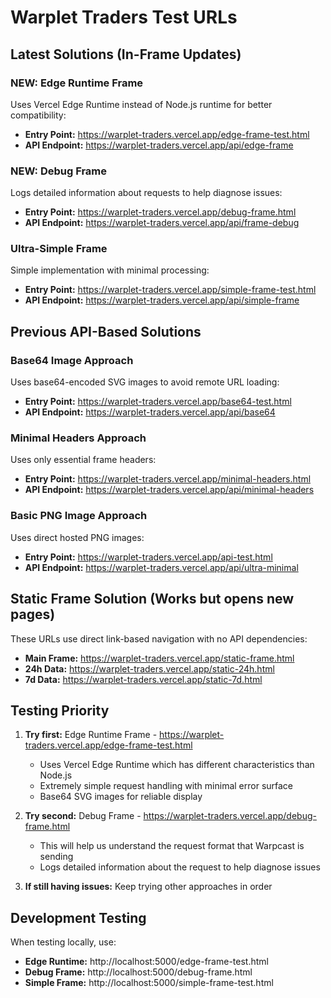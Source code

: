 # Warplet Traders Test URLs

## Latest Solutions (In-Frame Updates)

### NEW: Edge Runtime Frame
Uses Vercel Edge Runtime instead of Node.js runtime for better compatibility:
- **Entry Point:** https://warplet-traders.vercel.app/edge-frame-test.html
- **API Endpoint:** https://warplet-traders.vercel.app/api/edge-frame

### NEW: Debug Frame
Logs detailed information about requests to help diagnose issues:
- **Entry Point:** https://warplet-traders.vercel.app/debug-frame.html
- **API Endpoint:** https://warplet-traders.vercel.app/api/frame-debug

### Ultra-Simple Frame
Simple implementation with minimal processing:
- **Entry Point:** https://warplet-traders.vercel.app/simple-frame-test.html
- **API Endpoint:** https://warplet-traders.vercel.app/api/simple-frame

## Previous API-Based Solutions

### Base64 Image Approach
Uses base64-encoded SVG images to avoid remote URL loading:
- **Entry Point:** https://warplet-traders.vercel.app/base64-test.html
- **API Endpoint:** https://warplet-traders.vercel.app/api/base64

### Minimal Headers Approach
Uses only essential frame headers:
- **Entry Point:** https://warplet-traders.vercel.app/minimal-headers.html
- **API Endpoint:** https://warplet-traders.vercel.app/api/minimal-headers

### Basic PNG Image Approach
Uses direct hosted PNG images:
- **Entry Point:** https://warplet-traders.vercel.app/api-test.html
- **API Endpoint:** https://warplet-traders.vercel.app/api/ultra-minimal

## Static Frame Solution (Works but opens new pages)
These URLs use direct link-based navigation with no API dependencies:

- **Main Frame:** https://warplet-traders.vercel.app/static-frame.html
- **24h Data:** https://warplet-traders.vercel.app/static-24h.html
- **7d Data:** https://warplet-traders.vercel.app/static-7d.html

## Testing Priority

1. **Try first:** Edge Runtime Frame - https://warplet-traders.vercel.app/edge-frame-test.html
   - Uses Vercel Edge Runtime which has different characteristics than Node.js
   - Extremely simple request handling with minimal error surface
   - Base64 SVG images for reliable display

2. **Try second:** Debug Frame - https://warplet-traders.vercel.app/debug-frame.html
   - This will help us understand the request format that Warpcast is sending
   - Logs detailed information about the request to help diagnose issues

3. **If still having issues:** Keep trying other approaches in order

## Development Testing
When testing locally, use:

- **Edge Runtime:** http://localhost:5000/edge-frame-test.html
- **Debug Frame:** http://localhost:5000/debug-frame.html
- **Simple Frame:** http://localhost:5000/simple-frame-test.html